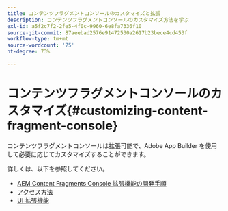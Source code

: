 ```yaml
---
title: コンテンツフラグメントコンソールのカスタマイズと拡張
description: コンテンツフラグメントコンソールのカスタマイズ方法を学ぶ
exl-id: a5f2c7f2-2fe5-4f0c-9960-6e8fa7336f10
source-git-commit: 87aeebad2576e91472530a2617b23bece4cd453f
workflow-type: tm+mt
source-wordcount: '75'
ht-degree: 73%

---
```


# コンテンツフラグメントコンソールのカスタマイズ{#customizing-content-fragment-console}

コンテンツフラグメントコンソールは拡張可能で、Adobe App Builder を使用して必要に応じてカスタマイズすることができます。

詳しくは、以下を参照してください。

* [AEM Content Fragments Console 拡張機能の開発手順](https://developer.adobe.com/uix/docs/services/aem-cf-console-admin/extension-development/#about-application)
* [アクセス方法](https://developer.adobe.com/uix/docs/guides/get-access/)
* [UI 拡張機能](https://developer.adobe.com/uix/docs/)
